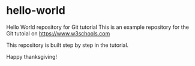 # hello-world
Hello World repository for Git tutorial
This is an example repository for the Git tutoial on https://www.w3schools.com

This repository is built step by step in the tutorial.

Happy thanksgiving!
